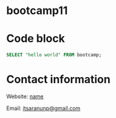  # bootcamp11


# Code block
```sql
SELECT "hello world" FROM bootcamp; 
```

# Contact information

 Website: [name](website)
 
 Email: itsaranunp@gmail.com

